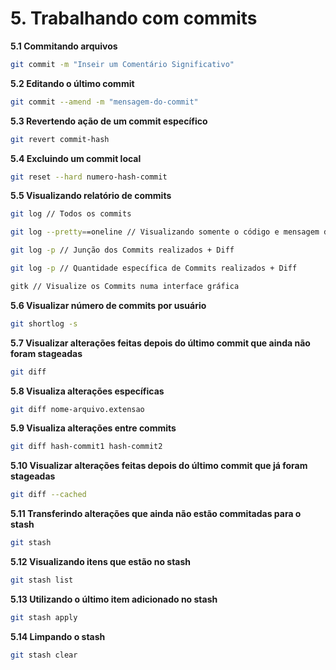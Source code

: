 # 5. Trabalhando com commits

**5.1 Commitando arquivos**
```bash
git commit -m "Inseir um Comentário Significativo"
```
**5.2 Editando o último commit**
```bash
git commit --amend -m "mensagem-do-commit"
```
**5.3 Revertendo ação de um commit específico**
```bash
git revert commit-hash
```
**5.4 Excluindo um commit local**
```bash
git reset --hard numero-hash-commit
```
**5.5 Visualizando relatório de commits**
```bash
git log // Todos os commits

git log --pretty==oneline // Visualizando somente o código e mensagem de cada commit

git log -p // Junção dos Commits realizados + Diff

git log -p // Quantidade específica de Commits realizados + Diff

gitk // Visualize os Commits numa interface gráfica
```
**5.6 Visualizar número de commits por usuário**
```bash
git shortlog -s
```
**5.7 Visualizar alterações feitas depois do último commit que ainda não foram stageadas**
```bash
git diff
```
**5.8 Visualiza alterações específicas**
```bash
git diff nome-arquivo.extensao
```
**5.9 Visualiza alterações entre commits**
```bash
git diff hash-commit1 hash-commit2
```
**5.10 Visualizar alterações feitas depois do último commit que já foram stageadas**
```bash
git diff --cached
```
**5.11 Transferindo alterações que ainda não estão commitadas para o stash**
```bash
git stash
```
**5.12 Visualizando itens que estão no stash**
```bash
git stash list
```
**5.13 Utilizando o último item adicionado no stash**
```bash
git stash apply
```
**5.14 Limpando o stash**
```bash
git stash clear
```
